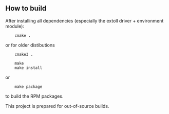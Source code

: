 How to build
------------

After installing all dependencies (especially the extoll driver + environment module):

        cmake .
  
or for older distibutions

        cmake3 .
  
        make
        make install
  
or

        make package
    
to build the RPM packages.

This project is prepared for out-of-source builds.